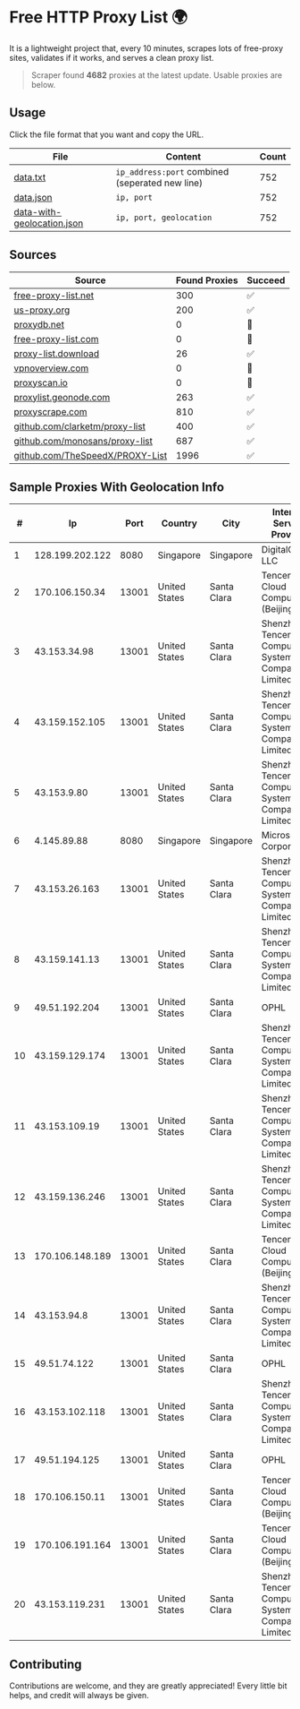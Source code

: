 
# Free HTTP Proxy List 🌍

It is a lightweight project that, every 10 minutes, scrapes lots of free-proxy sites, validates if it works, and serves a clean proxy list.


> Scraper found **4682** proxies at the latest update. Usable proxies are below.

## Usage

Click the file format that you want and copy the URL.


|File|Content|Count|
|----|-------|-----|
|[data.txt](https://raw.githubusercontent.com/themiralay/Proxy-List-World/master/data.txt)|`ip_address:port` combined (seperated new line)|752|
|[data.json](https://raw.githubusercontent.com/themiralay/Proxy-List-World/master/data.json)|`ip, port`|752|
|[data-with-geolocation.json](https://raw.githubusercontent.com/themiralay/Proxy-List-World/master/data-with-geolocation.json)|`ip, port, geolocation`|752|

## Sources

|Source|Found Proxies|Succeed|
|------|-------------|-------|
|[free-proxy-list.net](https://free-proxy-list.net)|300|✅|
|[us-proxy.org](https://www.us-proxy.org)|200|✅|
|[proxydb.net](http://proxydb.net)|0|🚫|
|[free-proxy-list.com](https://free-proxy-list.com/?page=&port=&type%5B%5D=http&type%5B%5D=https&up_time=0&search=Search)|0|🚫|
|[proxy-list.download](https://www.proxy-list.download/HTTP)|26|✅|
|[vpnoverview.com](https://vpnoverview.com/privacy/anonymous-browsing/free-proxy-servers)|0|🚫|
|[proxyscan.io](https://www.proxyscan.io)|0|🚫|
|[proxylist.geonode.com](https://proxylist.geonode.com/api/proxy-list?limit=300&page=1&sort_by=lastChecked&sort_type=desc&protocols=http,https)|263|✅|
|[proxyscrape.com](https://api.proxyscrape.com/v2/?request=displayproxies&protocol=http&timeout=10000&country=all&ssl=all&anonymity=all)|810|✅|
|[github.com/clarketm/proxy-list](https://raw.githubusercontent.com/clarketm/proxy-list/master/proxy-list-raw.txt)|400|✅|
|[github.com/monosans/proxy-list](https://raw.githubusercontent.com/monosans/proxy-list/main/proxies/http.txt)|687|✅|
|[github.com/TheSpeedX/PROXY-List](https://raw.githubusercontent.com/TheSpeedX/PROXY-List/master/http.txt)|1996|✅|


## Sample Proxies With Geolocation Info

|#|Ip|Port|Country|City|Internet Service Provider|
|-|--|----|-------|----|-------------------------|
|1|128.199.202.122|8080|Singapore|Singapore|DigitalOcean, LLC|
|2|170.106.150.34|13001|United States|Santa Clara|Tencent Cloud Computing (Beijing) Co|
|3|43.153.34.98|13001|United States|Santa Clara|Shenzhen Tencent Computer Systems Company Limited|
|4|43.159.152.105|13001|United States|Santa Clara|Shenzhen Tencent Computer Systems Company Limited|
|5|43.153.9.80|13001|United States|Santa Clara|Shenzhen Tencent Computer Systems Company Limited|
|6|4.145.89.88|8080|Singapore|Singapore|Microsoft Corporation|
|7|43.153.26.163|13001|United States|Santa Clara|Shenzhen Tencent Computer Systems Company Limited|
|8|43.159.141.13|13001|United States|Santa Clara|Shenzhen Tencent Computer Systems Company Limited|
|9|49.51.192.204|13001|United States|Santa Clara|OPHL|
|10|43.159.129.174|13001|United States|Santa Clara|Shenzhen Tencent Computer Systems Company Limited|
|11|43.153.109.19|13001|United States|Santa Clara|Shenzhen Tencent Computer Systems Company Limited|
|12|43.159.136.246|13001|United States|Santa Clara|Shenzhen Tencent Computer Systems Company Limited|
|13|170.106.148.189|13001|United States|Santa Clara|Tencent Cloud Computing (Beijing) Co|
|14|43.153.94.8|13001|United States|Santa Clara|Shenzhen Tencent Computer Systems Company Limited|
|15|49.51.74.122|13001|United States|Santa Clara|OPHL|
|16|43.153.102.118|13001|United States|Santa Clara|Shenzhen Tencent Computer Systems Company Limited|
|17|49.51.194.125|13001|United States|Santa Clara|OPHL|
|18|170.106.150.11|13001|United States|Santa Clara|Tencent Cloud Computing (Beijing) Co|
|19|170.106.191.164|13001|United States|Santa Clara|Tencent Cloud Computing (Beijing) Co|
|20|43.153.119.231|13001|United States|Santa Clara|Shenzhen Tencent Computer Systems Company Limited|



## Contributing

Contributions are welcome, and they are greatly appreciated! Every
little bit helps, and credit will always be given.

